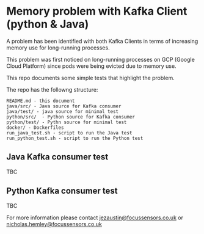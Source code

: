 # Memory problem with Kafka Client (python & Java)

A problem has been identified with both Kafka Clients in terms of increasing memory use for long-running processes.

This problem was first noticed on long-running processes on GCP (Google Cloud Platform) since pods were being evicted due to memory use.

This repo documents some simple tests that highlight the problem.

The repo has the followng structure:

```
README.md - this document
java/src/ - Java source for Kafka consumer 
java/test/ - java source for minimal test
python/src/  - Python source for Kafka consumer 
python/test/ - Pythn source for minimal test
docker/ - Dockerfiles
run_java_test.sh - script to run the Java test
run_python_test.sh - script to run the Python test
```

## Java Kafka consumer test
TBC

## Python Kafka consumer test
TBC

For more information please contact jezaustin@focussensors.co.uk or nicholas.hemley@focussensors.co.uk

